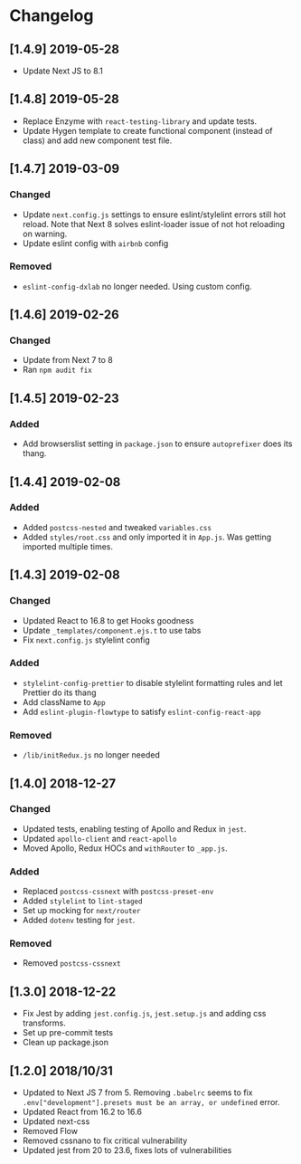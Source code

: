 # Changelog

## [1.4.9] 2019-05-28

* Update Next JS to 8.1

## [1.4.8] 2019-05-28

* Replace Enzyme with `react-testing-library` and update tests.
* Update Hygen template to create functional component (instead of class) and add new component test file.

## [1.4.7] 2019-03-09

### Changed

* Update `next.config.js` settings to ensure eslint/stylelint errors still hot reload. Note that Next 8 solves eslint-loader issue of not hot reloading on warning.
* Update eslint config with `airbnb` config

### Removed

* `eslint-config-dxlab` no longer needed. Using custom config.

## [1.4.6] 2019-02-26

### Changed

* Update from Next 7 to 8
* Ran `npm audit fix`

## [1.4.5] 2019-02-23

### Added

* Add browserslist setting in `package.json` to ensure `autoprefixer` does its thang.

## [1.4.4] 2019-02-08

### Added

* Added `postcss-nested` and tweaked `variables.css`
* Added `styles/root.css` and only imported it in `App.js`. Was getting imported multiple times.

## [1.4.3] 2019-02-08

### Changed

* Updated React to 16.8 to get Hooks goodness
* Update `_templates/component.ejs.t` to use tabs
* Fix `next.config.js` stylelint config

### Added

* `stylelint-config-prettier` to disable stylelint formatting rules and let Prettier do its thang
* Add className to `App`
* Add `eslint-plugin-flowtype` to satisfy `eslint-config-react-app`

### Removed

* `/lib/initRedux.js` no longer needed

## [1.4.0] 2018-12-27

### Changed

* Updated tests, enabling testing of Apollo and Redux in `jest`.
* Updated `apollo-client` and `react-apollo`
* Moved Apollo, Redux HOCs and `withRouter` to `_app.js`.

### Added

* Replaced `postcss-cssnext` with `postcss-preset-env`
* Added `stylelint` to `lint-staged`
* Set up mocking for `next/router`
* Added `dotenv` testing for `jest`.

### Removed

* Removed `postcss-cssnext`

## [1.3.0] 2018-12-22

* Fix Jest by adding `jest.config.js`, `jest.setup.js` and adding css transforms.
* Set up pre-commit tests
* Clean up package.json

## [1.2.0] 2018/10/31

* Updated to Next JS 7 from 5. Removing `.babelrc` seems to fix `.env["development"].presets must be an array, or undefined` error.
* Updated React from 16.2 to 16.6
* Updated next-css
* Removed Flow
* Removed cssnano to fix critical vulnerability
* Updated jest from 20 to 23.6, fixes lots of vulnerabilities
